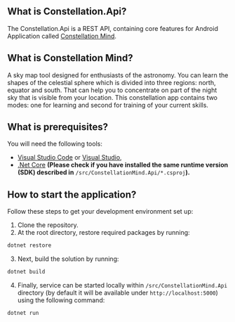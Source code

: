 **What is Constellation.Api?**
----------------

The Constellation.Api is a REST API, containing core features for Android Application called [Constellation Mind](https://play.google.com/store/apps/details?id=com.mygdx.newbraveconstellation&hl=en).

**What is Constellation Mind?**
----------------

A sky map tool designed for enthusiasts of the astronomy. You can learn the shapes of the celestial sphere which is divided into three regions: north, equator and south. That can help you to concentrate on part of the night sky that is visible from your location. This constellation app contains two modes: one for learning and second for training of your current skills.

**What is prerequisites?**
----------------

You will need the following tools:

* [Visual Studio Code](https://code.visualstudio.com) or [Visual Studio](https://visualstudio.microsoft.com/vs/),
* [.Net Core](https://dotnet.microsoft.com/download) **(Please check if you have installed the same runtime version (SDK) described in** `/src/ConstellationMind.Api/*.csproj`**).**

**How to start the application?**
----------------

Follow these steps to get your development environment set up:

1. Clone the repository.
2. At the root directory, restore required packages by running:
```csharp
dotnet restore
```
3. Next, build the solution by running:
```csharp
dotnet build
```
4. Finally, service can be started locally within `/src/ConstellationMind.Api` directory (by default it will be available under `http://localhost:5000`) using the following command:
```csharp
dotnet run
```
